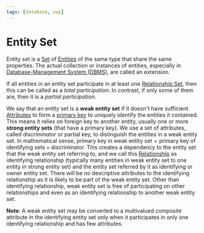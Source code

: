 ```yaml
---
tags: [database, oop]
---
```


# Entity Set

Entity set is a [Set](202204281446.md) of [Entities](202304191954.md) of the
same type that share the same properties. The actual collection or instances of
entities, especially in [Database-Management System (DBMS)](202302101137.md),
are called an extension.

If all entities in an entity set participate in at least one [Relationship Set](202304200933.md),
then this can be called as a *total participation*. In contrast, if only some of
them are, then it is a *partial participation*.

We say that an entity set is a **weak entity set** if it doesn't have sufficient
[Attributes](202304200943.md) to form a [primary key](202302101331.md) to
uniquely identify the entities it contained. This means it relies on foreign key
to another entity, usually one or more **strong entity sets** (that have a
primary key). We use a set of attributes, called *discriminator* or partial key,
to distinguish the entities in a weak entity set. In mathematical sense,
$\text{primary key in weak entity set} = \text{primary key of identifying sets} + \text{discriminator}$.
This creates a dependency to the entity set that the weak entity set referring
to, and we call this [Relationship](202304192107.md) as identifying relationship
(typically many entities in weak entity set to one entity in strong entity set)
and the entity set referred by it as identifying or owner entity set. There will
be no descriptive attributes to the identifying relationship as it is likely to
be part of the weak entity set. Other than identifying relationship, weak entity
set is free of participating on other relationships and even as an identifying
relationship to another weak entity set.

**Note**: A weak entity set may be converted to a multivalued composite
attribute in the identifying entity set only when it participates in only one
identifying relationship and has few attributes.
